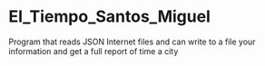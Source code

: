 # El_Tiempo_Santos_Miguel

Program that reads JSON Internet files and can write to a file your information and get a full report of time a city
